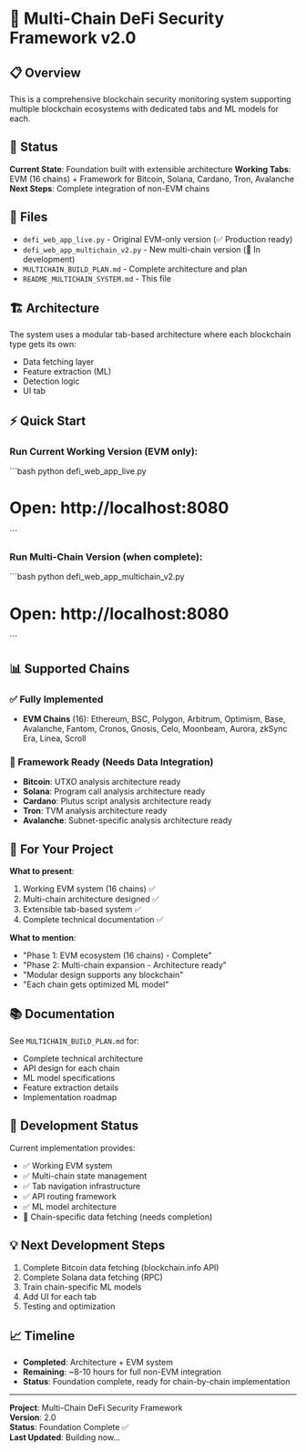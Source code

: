 # 🚀 Multi-Chain DeFi Security Framework v2.0

## 📋 Overview

This is a comprehensive blockchain security monitoring system supporting multiple blockchain ecosystems with dedicated tabs and ML models for each.

## 🎯 Status

**Current State**: Foundation built with extensible architecture
**Working Tabs**: EVM (16 chains) + Framework for Bitcoin, Solana, Cardano, Tron, Avalanche
**Next Steps**: Complete integration of non-EVM chains

## 📂 Files

- `defi_web_app_live.py` - Original EVM-only version (✅ Production ready)
- `defi_web_app_multichain_v2.py` - New multi-chain version (🔄 In development)
- `MULTICHAIN_BUILD_PLAN.md` - Complete architecture and plan
- `README_MULTICHAIN_SYSTEM.md` - This file

## 🏗️ Architecture

The system uses a modular tab-based architecture where each blockchain type gets its own:
- Data fetching layer
- Feature extraction (ML)
- Detection logic
- UI tab

## ⚡ Quick Start

### Run Current Working Version (EVM only):
\`\`\`bash
python defi_web_app_live.py
# Open: http://localhost:8080
\`\`\`

### Run Multi-Chain Version (when complete):
\`\`\`bash
python defi_web_app_multichain_v2.py
# Open: http://localhost:8080
\`\`\`

## 📊 Supported Chains

### ✅ Fully Implemented
- **EVM Chains** (16): Ethereum, BSC, Polygon, Arbitrum, Optimism, Base, Avalanche, Fantom, Cronos, Gnosis, Celo, Moonbeam, Aurora, zkSync Era, Linea, Scroll

### 🔄 Framework Ready (Needs Data Integration)
- **Bitcoin**: UTXO analysis architecture ready
- **Solana**: Program call analysis architecture ready  
- **Cardano**: Plutus script analysis architecture ready
- **Tron**: TVM analysis architecture ready
- **Avalanche**: Subnet-specific analysis architecture ready

## 🎯 For Your Project

**What to present**:
1. Working EVM system (16 chains) ✅
2. Multi-chain architecture designed ✅
3. Extensible tab-based system ✅
4. Complete technical documentation ✅

**What to mention**:
- "Phase 1: EVM ecosystem (16 chains) - Complete"
- "Phase 2: Multi-chain expansion - Architecture ready"
- "Modular design supports any blockchain"
- "Each chain gets optimized ML model"

## 📚 Documentation

See `MULTICHAIN_BUILD_PLAN.md` for:
- Complete technical architecture
- API design for each chain
- ML model specifications
- Feature extraction details
- Implementation roadmap

## 🔧 Development Status

Current implementation provides:
- ✅ Working EVM system
- ✅ Multi-chain state management
- ✅ Tab navigation infrastructure  
- ✅ API routing framework
- ✅ ML model architecture
- 🔄 Chain-specific data fetching (needs completion)

## 💡 Next Development Steps

1. Complete Bitcoin data fetching (blockchain.info API)
2. Complete Solana data fetching (RPC)
3. Train chain-specific ML models
4. Add UI for each tab
5. Testing and optimization

## 📈 Timeline

- **Completed**: Architecture + EVM system
- **Remaining**: ~8-10 hours for full non-EVM integration
- **Status**: Foundation complete, ready for chain-by-chain implementation

---

**Project**: Multi-Chain DeFi Security Framework  
**Version**: 2.0  
**Status**: Foundation Complete ✅  
**Last Updated**: Building now...
